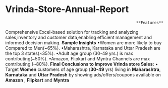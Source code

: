 # Vrinda-Store-Annual-Report
                                                              
                                                              **Features**
Comprehensive Excel-based solution for tracking and analyzing sales,inventory and customer data,enabling efficient management and informed decision making.
                                                            **Sample Insights**
•Women are more likely to buy Compared to Men(~65%).
•Maharashtra, Karnataka and Uttar Pradesh are the top 3 states(~35%).
•Adult age group (30-49 yrs.) is max contributing(~50%).
•Amazon, Flipkart and Myntra Channels are max contributing (~80%).
                                               **Final Conclusions to Improve Vrinda store Sales:**
•	Target **Women**  customers of age group (**30-49** yrs) living in **Maharashtra**, **Karnataka** and **Uttar Pradesh**  by showing ads/offers/coupons available on **Amazon** , **Flipkart** and **Myntra**


